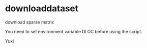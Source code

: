 # downloaddataset
download sparse matrix

You need to set environment variable DLOC before using the script. 

Yuxi
